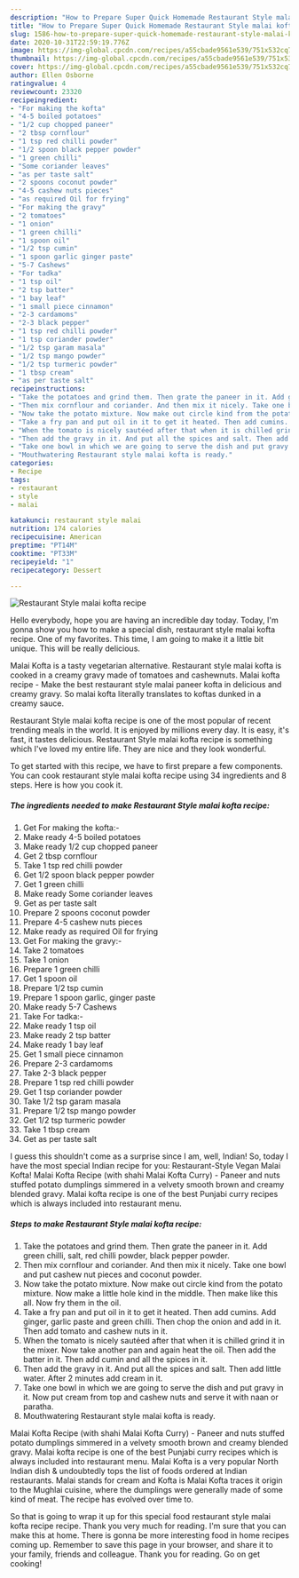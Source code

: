 ```yaml
---
description: "How to Prepare Super Quick Homemade Restaurant Style malai kofta recipe"
title: "How to Prepare Super Quick Homemade Restaurant Style malai kofta recipe"
slug: 1586-how-to-prepare-super-quick-homemade-restaurant-style-malai-kofta-recipe
date: 2020-10-31T22:59:19.776Z
image: https://img-global.cpcdn.com/recipes/a55cbade9561e539/751x532cq70/restaurant-style-malai-kofta-recipe-recipe-main-photo.jpg
thumbnail: https://img-global.cpcdn.com/recipes/a55cbade9561e539/751x532cq70/restaurant-style-malai-kofta-recipe-recipe-main-photo.jpg
cover: https://img-global.cpcdn.com/recipes/a55cbade9561e539/751x532cq70/restaurant-style-malai-kofta-recipe-recipe-main-photo.jpg
author: Ellen Osborne
ratingvalue: 4
reviewcount: 23320
recipeingredient:
- "For making the kofta"
- "4-5 boiled potatoes"
- "1/2 cup chopped paneer"
- "2 tbsp cornflour"
- "1 tsp red chilli powder"
- "1/2 spoon black pepper powder"
- "1 green chilli"
- "Some coriander leaves"
- "as per taste salt"
- "2 spoons coconut powder"
- "4-5 cashew nuts pieces"
- "as required Oil for frying"
- "For making the gravy"
- "2 tomatoes"
- "1 onion"
- "1 green chilli"
- "1 spoon oil"
- "1/2 tsp cumin"
- "1 spoon garlic ginger paste"
- "5-7 Cashews"
- "For tadka"
- "1 tsp oil"
- "2 tsp batter"
- "1 bay leaf"
- "1 small piece cinnamon"
- "2-3 cardamoms"
- "2-3 black pepper"
- "1 tsp red chilli powder"
- "1 tsp coriander powder"
- "1/2 tsp garam masala"
- "1/2 tsp mango powder"
- "1/2 tsp turmeric powder"
- "1 tbsp cream"
- "as per taste salt"
recipeinstructions:
- "Take the potatoes and grind them. Then grate the paneer in it. Add green chilli, salt, red chilli powder, black pepper powder."
- "Then mix cornflour and coriander. And then mix it nicely. Take one bowl and put cashew nut pieces and coconut powder."
- "Now take the potato mixture. Now make out circle kind from the potato mixture. Now make a little hole kind in the middle. Then make like this all. Now fry them in the oil."
- "Take a fry pan and put oil in it to get it heated. Then add cumins. Add ginger, garlic paste and green chilli. Then chop the onion and add in it. Then add tomato and cashew nuts in it."
- "When the tomato is nicely sautéed after that when it is chilled grind it in the mixer. Now take another pan and again heat the oil. Then add the batter in it. Then add cumin and all the spices in it."
- "Then add the gravy in it. And put all the spices and salt. Then add little water. After 2 minutes add cream in it."
- "Take one bowl in which we are going to serve the dish and put gravy in it. Now put cream from top and cashew nuts and serve it with naan or paratha."
- "Mouthwatering Restaurant style malai kofta is ready."
categories:
- Recipe
tags:
- restaurant
- style
- malai

katakunci: restaurant style malai 
nutrition: 174 calories
recipecuisine: American
preptime: "PT14M"
cooktime: "PT33M"
recipeyield: "1"
recipecategory: Dessert

---
```



![Restaurant Style malai kofta recipe](https://img-global.cpcdn.com/recipes/a55cbade9561e539/751x532cq70/restaurant-style-malai-kofta-recipe-recipe-main-photo.jpg)

Hello everybody, hope you are having an incredible day today. Today, I'm gonna show you how to make a special dish, restaurant style malai kofta recipe. One of my favorites. This time, I am going to make it a little bit unique. This will be really delicious.

Malai Kofta is a tasty vegetarian alternative. Restaurant style malai kofta is cooked in a creamy gravy made of tomatoes and cashewnuts. Malai kofta recipe - Make the best restaurant style malai paneer kofta in delicious and creamy gravy. So malai kofta literally translates to koftas dunked in a creamy sauce.

Restaurant Style malai kofta recipe is one of the most popular of recent trending meals in the world. It is enjoyed by millions every day. It is easy, it's fast, it tastes delicious. Restaurant Style malai kofta recipe is something which I've loved my entire life. They are nice and they look wonderful.


To get started with this recipe, we have to first prepare a few components. You can cook restaurant style malai kofta recipe using 34 ingredients and 8 steps. Here is how you cook it.

<!--inarticleads1-->

##### The ingredients needed to make Restaurant Style malai kofta recipe:

1. Get For making the kofta:-
1. Make ready 4-5 boiled potatoes
1. Make ready 1/2 cup chopped paneer
1. Get 2 tbsp cornflour
1. Take 1 tsp red chilli powder
1. Get 1/2 spoon black pepper powder
1. Get 1 green chilli
1. Make ready Some coriander leaves
1. Get as per taste salt
1. Prepare 2 spoons coconut powder
1. Prepare 4-5 cashew nuts pieces
1. Make ready as required Oil for frying
1. Get For making the gravy:-
1. Take 2 tomatoes
1. Take 1 onion
1. Prepare 1 green chilli
1. Get 1 spoon oil
1. Prepare 1/2 tsp cumin
1. Prepare 1 spoon garlic, ginger paste
1. Make ready 5-7 Cashews
1. Take For tadka:-
1. Make ready 1 tsp oil
1. Make ready 2 tsp batter
1. Make ready 1 bay leaf
1. Get 1 small piece cinnamon
1. Prepare 2-3 cardamoms
1. Take 2-3 black pepper
1. Prepare 1 tsp red chilli powder
1. Get 1 tsp coriander powder
1. Take 1/2 tsp garam masala
1. Prepare 1/2 tsp mango powder
1. Get 1/2 tsp turmeric powder
1. Take 1 tbsp cream
1. Get as per taste salt


I guess this shouldn&#39;t come as a surprise since I am, well, Indian! So, today I have the most special Indian recipe for you: Restaurant-Style Vegan Malai Kofta! Malai Kofta Recipe (with shahi Malai Kofta Curry) - Paneer and nuts stuffed potato dumplings simmered in a velvety smooth brown and creamy blended gravy. Malai kofta recipe is one of the best Punjabi curry recipes which is always included into restaurant menu. 

<!--inarticleads2-->

##### Steps to make Restaurant Style malai kofta recipe:

1. Take the potatoes and grind them. Then grate the paneer in it. Add green chilli, salt, red chilli powder, black pepper powder.
1. Then mix cornflour and coriander. And then mix it nicely. Take one bowl and put cashew nut pieces and coconut powder.
1. Now take the potato mixture. Now make out circle kind from the potato mixture. Now make a little hole kind in the middle. Then make like this all. Now fry them in the oil.
1. Take a fry pan and put oil in it to get it heated. Then add cumins. Add ginger, garlic paste and green chilli. Then chop the onion and add in it. Then add tomato and cashew nuts in it.
1. When the tomato is nicely sautéed after that when it is chilled grind it in the mixer. Now take another pan and again heat the oil. Then add the batter in it. Then add cumin and all the spices in it.
1. Then add the gravy in it. And put all the spices and salt. Then add little water. After 2 minutes add cream in it.
1. Take one bowl in which we are going to serve the dish and put gravy in it. Now put cream from top and cashew nuts and serve it with naan or paratha.
1. Mouthwatering Restaurant style malai kofta is ready.


Malai Kofta Recipe (with shahi Malai Kofta Curry) - Paneer and nuts stuffed potato dumplings simmered in a velvety smooth brown and creamy blended gravy. Malai kofta recipe is one of the best Punjabi curry recipes which is always included into restaurant menu. Malai Kofta is a very popular North Indian dish &amp; undoubtedly tops the list of foods ordered at Indian restaurants. Malai stands for cream and Kofta is Malai Kofta traces it origin to the Mughlai cuisine, where the dumplings were generally made of some kind of meat. The recipe has evolved over time to. 

So that is going to wrap it up for this special food restaurant style malai kofta recipe recipe. Thank you very much for reading. I'm sure that you can make this at home. There is gonna be more interesting food in home recipes coming up. Remember to save this page in your browser, and share it to your family, friends and colleague. Thank you for reading. Go on get cooking!
